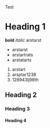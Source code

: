 Test

# Heading 1
**bold**
_italic_
arstarst
* arstarst
* arstartrats
* arstatarts

1. arstart
2. arsptar1238
3. 128943lj98th
## Heading 2
### Heading 3
#### Heading 4
